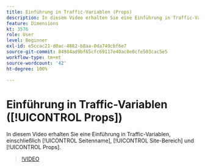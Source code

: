 ```yaml
---
title: Einführung in Traffic-Variablen (Props)
description: In diesem Video erhalten Sie eine Einführung in Traffic-Variablen, einschließlich „Seitenname“, „Site-Bereich“ und „Props“.
feature: Dimensions
kt: 3576
role: User
level: Beginner
exl-id: e5ccac21-d0ac-4882-b8aa-0da749cbf6e7
source-git-commit: 84984ad9bf65cfc69117e40ac0e0cfe503cac5e5
workflow-type: tm+mt
source-wordcount: '42'
ht-degree: 100%

---
```


# Einführung in Traffic-Variablen ([!UICONTROL Props])

In diesem Video erhalten Sie eine Einführung in Traffic-Variablen, einschließlich [!UICONTROL Seitenname], [!UICONTROL Site-Bereich] und [!UICONTROL Props].

>[!VIDEO](https://video.tv.adobe.com/v/28767/?quality=12&learn=on)
